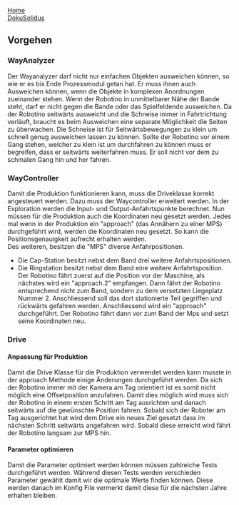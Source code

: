 [Home](home)  
[DokuSolidus](DokuSolidus)  
  
## Vorgehen  

### WayAnalyzer  

Der Wayanalyzer darf nicht nur einfachen Objekten ausweichen können, so wie er es bis Ende Prozessmodul getan hat. Er muss ihnen auch Ausweichen können, wenn die Objekte in komplexen Anordnungen zueinander stehen. 
Wenn der Robotino in unmittelbarer Nähe der Bande steht, darf er nicht gegen die Bande oder das Spielfeldende ausweichen. Da der Robotino seitwärts ausweicht und die Schneise immer in Fahrtrichtung verläuft, braucht es beim Ausweichen eine separate Möglichkeit die Seiten zu überwachen. Die Schneise ist für Seitwärtsbewegungen zu klein um schnell genug ausweichen lassen zu können. Sollte der Robotino vor einem Gang stehen, welcher zu klein ist um durchfahren zu können muss er begreifen, dass er seitwärts weiterfahren muss. Er soll nicht vor dem zu schmalen Gang hin und her fahren.


  
### WayController  
  
Damit die Produktion funktionieren kann, muss die Driveklasse korrekt angesteuert werden. Dazu muss der Waycontroller erweitert werden. In der Exploration werden die Input- und Output-Anfahrtspunkte berechnet. Nun müssen für die Produktion auch die Koordinaten neu gesetzt werden. Jedes mal wenn in der Produktion ein "approach" (das Annähern zu einer MPS) durchgeführt wird, werden die Koordinaten neu gesetzt. So kann die Positionsgenauigkeit aufrecht erhalten werden.  
Des weiteren, besitzen die "MPS" diverse Anfahrpositionen.
- Die Cap-Station besitzt nebst dem Band drei weitere Anfahrtspositionen.
- Die Ringstation besitzt nebst dem Band eine weitere Anfahrtsposition.
Der Robotino fährt zuerst auf die Position vor der Maschine, als nächstes wird ein "approach.2" empfangen. Dann fährt der Robotino entsprechend nicht zum Band, sondern zu dem versetzten Liegeplatz Nummer 2. Anschliessend soll das dort stationierte Teil gegriffen und rückwärts gefahren werden. Anschliessend wird ein "approach" durchgeführt. Der Robotino fährt dann vor zum Band der Mps und setzt seine Koordinaten neu.
  

### Drive

#### Anpassung für Produktion

Damit die Drive Klasse für die Produktion verwendet werden kann musste in der approach Methode einige Änderungen durchgeführt werden. Da sich der Robotino immer mit der Kamera am Tag orientiert ist es somit nicht möglich eine Offsetposition anzufahren. Damit dies möglich wird muss sich der Robotino in einem ersten Schritt am Tag ausrichten und danach seitwärts auf die gewünschte Position fahren. Sobald sich der Roboter am Tag ausgerichtet hat wird dem Drive ein neues Ziel gesetzt dass im nächsten Schritt seitwärts angefahren wird. Sobald diese erreicht wird fährt der Robotino langsam zur MPS hin.

#### Parameter optimieren

Damit die Parameter optimiert werden können müssen zahlreiche Tests durchgeführt werden. Während diesen Tests werden verschieden Parameter gewählt damit wir die optimale Werte finden können. Diese werden danach im Konfig File vermerkt damit diese für die nächsten Jahre erhalten bleiben.